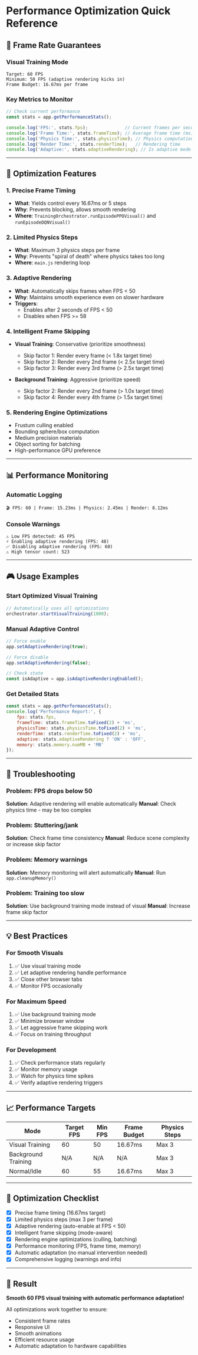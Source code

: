 # Performance Optimization Quick Reference

## 🎯 Frame Rate Guarantees

### Visual Training Mode
```
Target: 60 FPS
Minimum: 50 FPS (adaptive rendering kicks in)
Frame Budget: 16.67ms per frame
```

### Key Metrics to Monitor
```javascript
// Check current performance
const stats = app.getPerformanceStats();

console.log('FPS:', stats.fps);              // Current frames per second
console.log('Frame Time:', stats.frameTime); // Average frame time (ms)
console.log('Physics Time:', stats.physicsTime); // Physics computation time
console.log('Render Time:', stats.renderTime);   // Rendering time
console.log('Adaptive:', stats.adaptiveRendering); // Is adaptive mode on?
```

---

## 🚀 Optimization Features

### 1. Precise Frame Timing
- **What**: Yields control every 16.67ms or 5 steps
- **Why**: Prevents blocking, allows smooth rendering
- **Where**: `TrainingOrchestrator.runEpisodePPOVisual()` and `runEpisodeDQNVisual()`

### 2. Limited Physics Steps
- **What**: Maximum 3 physics steps per frame
- **Why**: Prevents "spiral of death" where physics takes too long
- **Where**: `main.js` rendering loop

### 3. Adaptive Rendering
- **What**: Automatically skips frames when FPS < 50
- **Why**: Maintains smooth experience even on slower hardware
- **Triggers**: 
  - Enables after 2 seconds of FPS < 50
  - Disables when FPS >= 58

### 4. Intelligent Frame Skipping
- **Visual Training**: Conservative (prioritize smoothness)
  - Skip factor 1: Render every frame (< 1.8x target time)
  - Skip factor 2: Render every 2nd frame (< 2.5x target time)
  - Skip factor 3: Render every 3rd frame (> 2.5x target time)
  
- **Background Training**: Aggressive (prioritize speed)
  - Skip factor 2: Render every 2nd frame (> 1.0x target time)
  - Skip factor 4: Render every 4th frame (> 1.5x target time)

### 5. Rendering Engine Optimizations
- Frustum culling enabled
- Bounding sphere/box computation
- Medium precision materials
- Object sorting for batching
- High-performance GPU preference

---

## 📊 Performance Monitoring

### Automatic Logging
```
🎬 FPS: 60 | Frame: 15.23ms | Physics: 2.45ms | Render: 8.12ms
```

### Console Warnings
```
⚠️ Low FPS detected: 45 FPS
⚡ Enabling adaptive rendering (FPS: 48)
✅ Disabling adaptive rendering (FPS: 60)
⚠️ High tensor count: 523
```

---

## 🎮 Usage Examples

### Start Optimized Visual Training
```javascript
// Automatically uses all optimizations
orchestrator.startVisualTraining(1000);
```

### Manual Adaptive Control
```javascript
// Force enable
app.setAdaptiveRendering(true);

// Force disable
app.setAdaptiveRendering(false);

// Check state
const isAdaptive = app.isAdaptiveRenderingEnabled();
```

### Get Detailed Stats
```javascript
const stats = app.getPerformanceStats();
console.log('Performance Report:', {
    fps: stats.fps,
    frameTime: stats.frameTime.toFixed(2) + 'ms',
    physicsTime: stats.physicsTime.toFixed(2) + 'ms',
    renderTime: stats.renderTime.toFixed(2) + 'ms',
    adaptive: stats.adaptiveRendering ? 'ON' : 'OFF',
    memory: stats.memory.numMB + 'MB'
});
```

---

## 🔧 Troubleshooting

### Problem: FPS drops below 50
**Solution**: Adaptive rendering will enable automatically
**Manual**: Check physics time - may be too complex

### Problem: Stuttering/jank
**Solution**: Check frame time consistency
**Manual**: Reduce scene complexity or increase skip factor

### Problem: Memory warnings
**Solution**: Memory monitoring will alert automatically
**Manual**: Run `app.cleanupMemory()`

### Problem: Training too slow
**Solution**: Use background training mode instead of visual
**Manual**: Increase frame skip factor

---

## 💡 Best Practices

### For Smooth Visuals
1. ✅ Use visual training mode
2. ✅ Let adaptive rendering handle performance
3. ✅ Close other browser tabs
4. ✅ Monitor FPS occasionally

### For Maximum Speed
1. ✅ Use background training mode
2. ✅ Minimize browser window
3. ✅ Let aggressive frame skipping work
4. ✅ Focus on training throughput

### For Development
1. ✅ Check performance stats regularly
2. ✅ Monitor memory usage
3. ✅ Watch for physics time spikes
4. ✅ Verify adaptive rendering triggers

---

## 📈 Performance Targets

| Mode | Target FPS | Min FPS | Frame Budget | Physics Steps |
|------|-----------|---------|--------------|---------------|
| Visual Training | 60 | 50 | 16.67ms | Max 3 |
| Background Training | N/A | N/A | N/A | Max 3 |
| Normal/Idle | 60 | 55 | 16.67ms | Max 3 |

---

## 🎯 Optimization Checklist

- [x] Precise frame timing (16.67ms target)
- [x] Limited physics steps (max 3 per frame)
- [x] Adaptive rendering (auto-enable at FPS < 50)
- [x] Intelligent frame skipping (mode-aware)
- [x] Rendering engine optimizations (culling, batching)
- [x] Performance monitoring (FPS, frame time, memory)
- [x] Automatic adaptation (no manual intervention needed)
- [x] Comprehensive logging (warnings and info)

---

## 🚀 Result

**Smooth 60 FPS visual training with automatic performance adaptation!**

All optimizations work together to ensure:
- Consistent frame rates
- Responsive UI
- Smooth animations
- Efficient resource usage
- Automatic adaptation to hardware capabilities
